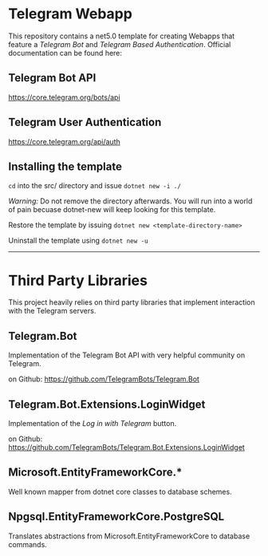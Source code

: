 # Telegram Webapp

This repository contains a net5.0 template for creating Webapps that feature a
*Telegram Bot* and *Telegram Based Authentication*. Official documentation can
be found here:

## Telegram Bot API

https://core.telegram.org/bots/api

## Telegram User Authentication

https://core.telegram.org/api/auth

## Installing the template

`cd` into the src/ directory and issue `dotnet new -i ./`

*Warning:* Do not remove the directory afterwards. You will run into a world of
pain becuase dotnet-new will keep looking for this template.

Restore the template by issuing `dotnet new <template-directory-name>`

Uninstall the template using `dotnet new -u`

---

# Third Party Libraries

This project heavily relies on third party libraries that implement interaction
with the Telegram servers.

## Telegram.Bot

Implementation of the Telegram Bot API with very helpful community on Telegram.

on Github: https://github.com/TelegramBots/Telegram.Bot

## Telegram.Bot.Extensions.LoginWidget

Implementation of the _Log in with Telegram_ button.

on Github: https://github.com/TelegramBots/Telegram.Bot.Extensions.LoginWidget

## Microsoft.EntityFrameworkCore.*

Well known mapper from dotnet core classes to database schemes.

## Npgsql.EntityFrameworkCore.PostgreSQL

Translates abstractions from Microsoft.EntityFrameworkCore to database
commands.
